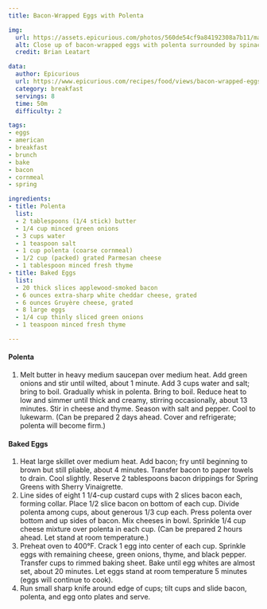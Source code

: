```yaml
---
title: Bacon-Wrapped Eggs with Polenta

img:
  url: https://assets.epicurious.com/photos/560de54cf9a84192308a7b11/master/w_1280,c_limit/231872.jpg
  alt: Close up of bacon-wrapped eggs with polenta surrounded by spinach.
  credit: Brian Leatart

data:
  author: Epicurious
  url: https://www.epicurious.com/recipes/food/views/bacon-wrapped-eggs-with-polenta-231872
  category: breakfast
  servings: 8
  time: 50m
  difficulty: 2

tags:
- eggs
- american
- breakfast
- brunch
- bake
- bacon
- cornmeal
- spring

ingredients:
- title: Polenta
  list:
  - 2 tablespoons (1/4 stick) butter
  - 1/4 cup minced green onions
  - 3 cups water
  - 1 teaspoon salt
  - 1 cup polenta (coarse cornmeal)
  - 1/2 cup (packed) grated Parmesan cheese
  - 1 tablespoon minced fresh thyme
- title: Baked Eggs
  list:
  - 20 thick slices applewood-smoked bacon
  - 6 ounces extra-sharp white cheddar cheese, grated
  - 6 ounces Gruyère cheese, grated
  - 8 large eggs
  - 1/4 cup thinly sliced green onions
  - 1 teaspoon minced fresh thyme

---
```


#### Polenta

1. Melt butter in heavy medium saucepan over medium heat. Add green onions and stir until wilted, about 1 minute. Add 3 cups water and salt; bring to boil. Gradually whisk in polenta. Bring to boil. Reduce heat to low and simmer until thick and creamy, stirring occasionally, about 13 minutes. Stir in cheese and thyme. Season with salt and pepper. Cool to lukewarm. (Can be prepared 2 days ahead. Cover and refrigerate; polenta will become firm.)

#### Baked Eggs

1. Heat large skillet over medium heat. Add bacon; fry until beginning to brown but still pliable, about 4 minutes. Transfer bacon to paper towels to drain. Cool slightly. Reserve 2 tablespoons bacon drippings for Spring Greens with Sherry Vinaigrette.
2. Line sides of eight 1 1/4-cup custard cups with 2 slices bacon each, forming collar. Place 1/2 slice bacon on bottom of each cup. Divide polenta among cups, about generous 1/3 cup each. Press polenta over bottom and up sides of bacon. Mix cheeses in bowl. Sprinkle 1/4 cup cheese mixture over polenta in each cup. (Can be prepared 2 hours ahead. Let stand at room temperature.)
3. Preheat oven to 400°F. Crack 1 egg into center of each cup. Sprinkle eggs with remaining cheese, green onions, thyme, and black pepper. Transfer cups to rimmed baking sheet. Bake until egg whites are almost set, about 20 minutes. Let eggs stand at room temperature 5 minutes (eggs will continue to cook).
4. Run small sharp knife around edge of cups; tilt cups and slide bacon, polenta, and egg onto plates and serve.